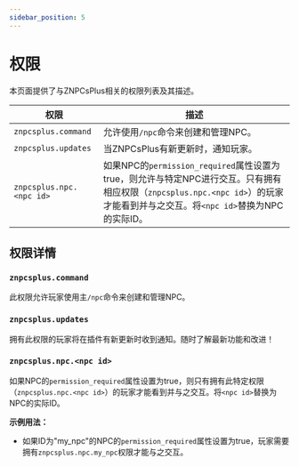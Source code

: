 ```yaml
---
sidebar_position: 5
---
```


# 权限

本页面提供了与ZNPCsPlus相关的权限列表及其描述。

| 权限                      | 描述 |
| ------------------------- | ---- |
| `znpcsplus.command`       | 允许使用`/npc`命令来创建和管理NPC。 |
| `znpcsplus.updates`       | 当ZNPCsPlus有新更新时，通知玩家。 |
| `znpcsplus.npc.<npc id>`  | 如果NPC的`permission_required`属性设置为true，则允许与特定NPC进行交互。只有拥有相应权限（`znpcsplus.npc.<npc id>`）的玩家才能看到并与之交互。将`<npc id>`替换为NPC的实际ID。 |

## 权限详情

### `znpcsplus.command`

此权限允许玩家使用主`/npc`命令来创建和管理NPC。

### `znpcsplus.updates`

拥有此权限的玩家将在插件有新更新时收到通知。随时了解最新功能和改进！

### `znpcsplus.npc.<npc id>`

如果NPC的`permission_required`属性设置为true，则只有拥有此特定权限（`znpcsplus.npc.<npc id>`）的玩家才能看到并与之交互。将`<npc id>`替换为NPC的实际ID。

**示例用法：**
- 如果ID为"my_npc"的NPC的`permission_required`属性设置为true，玩家需要拥有`znpcsplus.npc.my_npc`权限才能与之交互。
